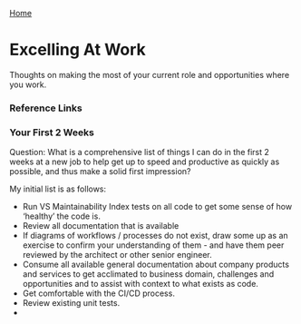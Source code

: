 [Home](../)

# Excelling At Work

Thoughts on making the most of your current role and opportunities where you work.

### Reference Links

### Your First 2 Weeks

Question: What is a comprehensive list of things I can do in the first 2 weeks at a new job to help get up to speed and productive as quickly as possible, and thus make a solid first impression?

My initial list is as follows:

- Run VS Maintainability Index tests on all code to get some sense of how ‘healthy’ the code is.
- Review all documentation that is available
- If diagrams of workflows / processes do not exist, draw some up as an exercise to confirm your understanding of them - and have them peer reviewed by the architect or other senior engineer.
- Consume all available general documentation about company products and services to get acclimated to business domain, challenges and opportunities and to assist with context to what exists as code.
- Get comfortable with the CI/CD process.
- Review existing unit tests.
-
